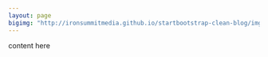```yaml
---
layout: page
bigimg: "http://ironsummitmedia.github.io/startbootstrap-clean-blog/img/home-bg.jpg"
---
```


content here
